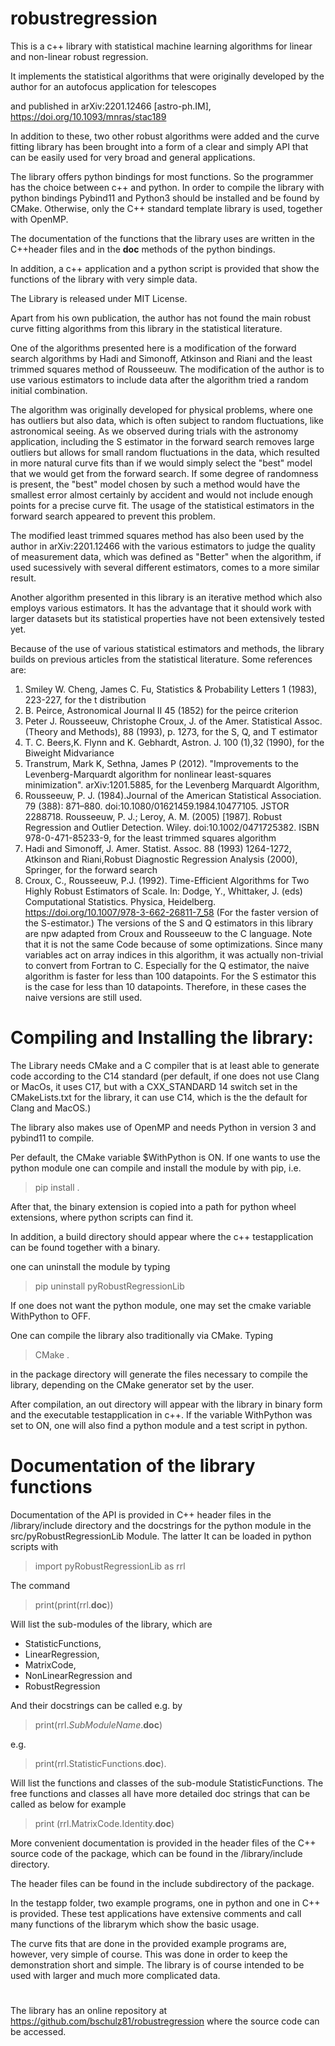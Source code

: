 # robustregression
This is a c++ library with statistical machine learning algorithms for linear and non-linear robust regression.

It implements the statistical algorithms that were originally developed by the author for an autofocus application for telescopes

and published in 	arXiv:2201.12466 [astro-ph.IM], https://doi.org/10.1093/mnras/stac189

In addition to these, two other robust algorithms were added and the curve fitting library has been brought into a form of a
clear and simply API that can be easily used for very broad and general applications.

The library offers python bindings for most functions. So the programmer has the choice between c++ and python. In order to 
compile the library with python bindings Pybind11 and Python3 should be installed and be found by CMake. 
Otherwise, only the C++ standard template library is used, together with OpenMP. 

The documentation of the functions that the library uses are written in the C++header files and in the __doc__ methods of the python bindings.

In addition, a c++ application and a python script is provided that show the functions of the library with very simple data.

The Library is released under MIT License.

Apart from his own publication, the author has not found the main robust curve fitting algorithms from this library in the statistical literature.

One of the algorithms presented here is a modification of the forward search algorithms by  Hadi and Simonoff, Atkinson and Riani and the least trimmed squares
method of Rousseeuw. The modification of the author is to use various estimators to include data after the algorithm tried a random initial combination.

The algorithm was originally developed for physical problems, where one has outliers but also data, which is often subject to random fluctuations, like astronomical seeing.
As we observed during trials with the astronomy application, including the S estimator in the forward search removes large outliers but allows for small random fluctuations 
in the data, which resulted in more natural curve fits than if we would simply select the "best" model that we would get from the forward search. If some degree of randomness is present,
the "best" model chosen by such a method would have the smallest error almost certainly by accident and would not include enough points for a precise curve fit.
The usage of the statistical estimators in the forward search appeared to prevent this problem.

The modified least trimmed squares method has also been used by the author in arXiv:2201.12466 with the various estimators to judge the quality of measurement data, which was 
defined as "Better" when the algorithm, if used sucessively with several different estimators, comes to a more similar result. 

Another algorithm presented in this library is an iterative method which also employs various estimators. It has the advantage that it should work with larger datasets but its statistical 
properties have not been extensively tested yet.

Because of the use of various statistical estimators and methods, the library builds on previous articles from the statistical literature. 
Some references are:

1. Smiley W. Cheng, James C. Fu, Statistics & Probability Letters 1 (1983), 223-227, for the t distribution
2. B. Peirce,  Astronomical Journal II 45 (1852) for the peirce criterion
3. Peter J. Rousseeuw, Christophe Croux, J. of the Amer. Statistical Assoc. (Theory and Methods), 88 (1993), p. 1273, for the S, Q, and T estimator
5. T. C. Beers,K. Flynn and K. Gebhardt,  Astron. J. 100 (1),32 (1990), for the Biweight Midvariance
6. Transtrum, Mark K, Sethna, James P (2012). "Improvements to the Levenberg-Marquardt algorithm for nonlinear least-squares minimization". arXiv:1201.5885, for the Levenberg Marquardt Algorithm,
7. Rousseeuw, P. J. (1984).Journal of the American Statistical Association. 79 (388): 871–880. doi:10.1080/01621459.1984.10477105. JSTOR 2288718.
   Rousseeuw, P. J.; Leroy, A. M. (2005) [1987]. Robust Regression and Outlier Detection. Wiley. doi:10.1002/0471725382. ISBN 978-0-471-85233-9, for the least trimmed squares algorithm
8. Hadi and Simonoff, J. Amer. Statist. Assoc. 88 (1993) 1264-1272, Atkinson and Riani,Robust Diagnostic Regression Analysis (2000), Springer, for the forward search
9. Croux, C., Rousseeuw, P.J. (1992). Time-Efficient Algorithms for Two Highly Robust Estimators of Scale. In: Dodge, Y., Whittaker, J. (eds) Computational Statistics. Physica, Heidelberg. https://doi.org/10.1007/978-3-662-26811-7_58 (For the faster version of the S-estimator.) The versions of the S and Q estimators in this library are npw adapted from Croux and Rousseeuw to the C language. Note that it is not the same Code because of some optimizations. Since many variables act on array indices in this algorithm, it was actually non-trivial to convert from Fortran to C. Especially for the Q estimator, the naive algorithm is faster for less than 100 datapoints. For the S estimator this is the case for less than 10 datapoints. Therefore, in these cases the naive versions are still used.

# Compiling and Installing the library:

The Library needs CMake and a C compiler that is at least able to generate code according to the C14 standard (per default, if one does not use Clang or MacOs, it uses C17, but with a CXX_STANDARD 14 switch set in the CMakeLists.txt for the library, it can use C14, which is the the default for Clang and MacOS.) 

The library also makes use of OpenMP and needs Python in version 3 and pybind11 to compile. 


Per default, the CMake variable $WithPython is ON. If one wants to use the python module one can compile and install the module by 
with pip, i.e.

> pip install .

After that, the binary extension is copied into a path for python wheel extensions, where python scripts can find it.

In addition, a build directory should appear where the c++ testapplication can be found together with a binary.

one can uninstall the module by typing


> pip uninstall pyRobustRegressionLib



If one does not want the python module, one may set the cmake variable WithPython to OFF.

One can compile the library also traditionally via CMake. Typing 

> CMake . 

in the package directory will generate the files necessary to compile the library, depending on the CMake generator set by the user.

After compilation, an out directory will appear with the library in binary form and the executable testapplication in c++. 
If the variable WithPython was set to ON, one will also find a python module and a test script in python. 

# Documentation of the library functions
Documentation of the API is provided in C++ header files in the /library/include directory and the docstrings for the python module in the src/pyRobustRegressionLib
Module. The latter It can be loaded in python scripts with 

> import pyRobustRegressionLib as rrl

The command 

> print(print(rrl.__doc__))

Will list the sub-modules of the library, which are 

- StatisticFunctions, 
- LinearRegression, 
- MatrixCode, 
- NonLinearRegression and 
- RobustRegression

And their docstrings can be called e.g. by
>print(rrl.*SubModuleName*.__doc__)

e.g.

> print(rrl.StatisticFunctions.__doc__).

Will list the functions and classes of the sub-module StatisticFunctions. The free functions and classes all have more detailed doc
strings that can be called as below for example

> print (rrl.MatrixCode.Identity.__doc__)

More convenient documentation is provided in the header files of the C++ source code of the package,
which can be found in the /library/include directory.

The header files can be found in the include subdirectory of the package.

In the testapp folder, two example programs, one in python and one in C++ is provided.
These test applications have extensive comments and call many functions of the librarym which show the basic usage. 

The curve fits that are done in the provided example programs are, however, very simple of course.
This was done in order to keep the demonstration short and simple.
The library is of course intended to be used with larger and much more complicated data.

#

The library has an online repository at https://github.com/bschulz81/robustregression where the source code can be accessed. 
